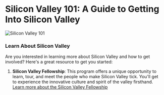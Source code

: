 # Silicon Valley 101: A Guide to Getting Into Silicon Valley
![Silicon Valley 101](https://media.licdn.com/dms/image/D4D22AQHQxyT52t7MMw/feedshare-shrink_1280/0/1721878803440?e=1724889600&v=beta&t=rcYTVoNdNehvACGKCWCy02pIcbyN7JE-ZxjgNC9whqM)

### Learn About Silicon Valley

Are you interested in learning more about Silicon Valley and how to get involved? Here's a great resource to get you started:

1. **Silicon Valley Fellowship**: This program offers a unique opportunity to learn, tour, and meet the people who make Silicon Valley tick. You'll get to experience the innovative culture and spirit of the valley firsthand.
[Learn more about the Silicon Valley Fellowship](https://www.siliconvalleyfellowship.com/)
